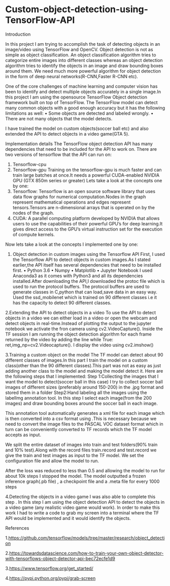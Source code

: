 # Custom-object-detection-using-TensorFlow-API

Introduction


In this project I am trying to accomplish the task of detecting objects in an image/video using TensorFlow and OpenCV.
Object detection is not as simple as object classification. An object classification algorithm tries to categorize entire images into different classes whereas an object detection algorithm tries to identify the objects in an image and draw bounding boxes around them. We need much more powerful algorithm for object detection in the form of deep neural networks(R-CNN,Faster R-CNN etc).

One of the core challenges of machine learning and computer vision has been to identify and detect multiple objects accurately in a single image.In this project I am using the opensource TensorFlow Object detection framework built on top of TensorFlow. The TensorFlow model can detect many common objects with a good enough accuracy but it has the following limitations as well:
•	Some objects are detected and labeled wrongly.
•	There are not many objects that the model detects.

I have trained the model on custom objects(soccer ball etc) and also extended the API to detect objects in a video game(GTA 5).

Implementation details
The TensorFlow object detection API  has many dependencies that need to be included for the API to work on.
There are two versions of tensorflow that the API can run on:
1.	Tensorflow-cpu
2.	Tensorflow-gpu
Training on the tensorflow-gpu is much faster and can train large batches at once.It needs a powerful CUDA-enabled NVIDIA GPU (GTX 850m series or greater) 
Lets take a look at the concepts one by one:
1.	Tensorflow: Tensorflow is an open source software library that uses data flow graphs for numerical computation.Nodes in the graph represent mathematical operations and edges represent tensors.Tensors are n-dimensional arrays that is operated on by the nodes of the graph.
2.	CUDA: A parallel computing platform developed by NVIDIA that allows users to use the capabilities of their powerful GPU’s for deep learning.It gives direct access to the GPU’s virtual instruction set for the execution of compute kernels.


Now lets take a look at the concepts I implemented one by one:
1.	Object detection in custom images using the Tensorflow API
First, I used the Tensorflow API to detect objects in custom images.As I stated earlier,the API itself has several dependencies that need to be installed first.
•	Python 3.6
•	Numpy
•	Matplotlib
•	Jupyter Notebook
I used Anaconda3 as it comes with Python3 and all its dependencies installed.After downloading the API,I downloaded the protoc file which is used to run the protocol buffers. The protocol buffers are used to generate classes in C,python that can load,save data in an easy way. Used the ssd_mobilenet which is trained on 90 different classes i.e it has the capacity to detect 90 different classes.
 
 

2.Extending the API to detect objects in a video
To use the API to detect objects in a  video we can either load in a video or open the webcam and detect objects in real-time.Instead of plotting the output to the jupyter notebook we activate the fron camera using cv2.VideoCapture().
Inside the TF session I am running the object detection algorithm for each frame returned by the video by adding the line while True: ret,img_np=cv2.Videocapture().
I display the video using cv2.imshow()


3.Training a custom object on the model
The TF model can detect about 90 different classes of images.In this part I train the model on a custom class(other than the 90 different classes).This part was not as easy as just adding another class to the model and making the model detect it.
Here are the following steps that I implemented:
Step 1:Collecting the images that I want the model to detect(soccer ball in this case)
I try to collect soccer ball images of different sizes (preferably around 150-200) in the .jpg format and stored them in a folder
Step2:Hand labeling all the images using the labelImg annotation tool.
In this step I select each image(from the 200 images) and draw bounding boxes around the soccer ball in each image.

 This annotation tool automatically generates a xml file for each image which is then converted into a csv format using .This is necessary because we need to convert the image files to the PASCAL VOC dataset format which in turn can be conveniently converted to TF records which the TF model accepts as input. 

We split the entire dataset of images into train and test folders(90% train and 10% test).Along with the record files train.record and test.record we give the train and test images as input to the TF model.
We set the configuration file and allow the model to run. 

 After the loss was reduced to less than 0.5 and allowing the model to run for about 10k steps I stopped the model. The model outputted a frozen inference graph(.pb file) , a checkpoint file and a .meta file for every 1000 steps
 
 

4.Detecting the objects in a video game
I was also able to complete this step . In this step I am using the object detection API to detect the objects in a video game (any realistic video game would work).
In order to make this work I had to write a code to grab my screen into a terminal where the TF API would be implemented and it would identify the objects.


  
References

1.https://github.com/tensorflow/models/tree/master/research/object_detection

2.https://towardsdatascience.com/how-to-train-your-own-object-detector-with-tensorflows-object-detector-api-bec72ecfe1d9

3.https://www.tensorflow.org/get_started/

4.https://pypi.python.org/pypi/grab-screen



